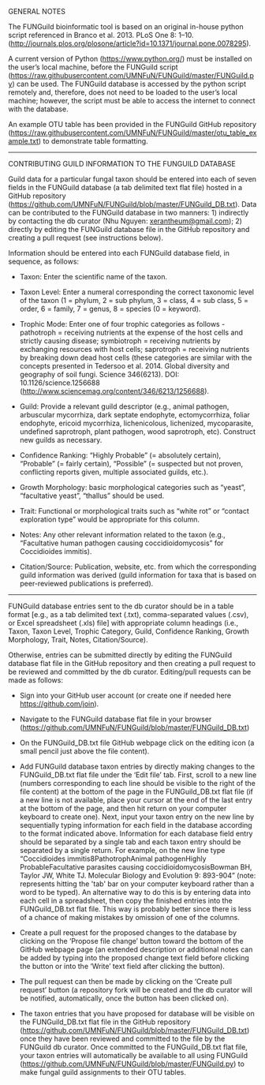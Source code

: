 GENERAL NOTES

The FUNGuild bioinformatic tool is based on an original in-house python script referenced in Branco et al. 2013. PLoS One 8: 1–10. (http://journals.plos.org/plosone/article?id=10.1371/journal.pone.0078295).

A current version of Python (https://www.python.org/) must be installed on the user’s local machine, before the FUNGuild script (https://raw.githubusercontent.com/UMNFuN/FUNGuild/master/FUNGuild.py) can be used. The FUNGuild database is accessed by the python script remotely and, therefore, does not need to be loaded to the user’s local machine; however, the script must be able to access the internet to connect with the database.

An example OTU table has been provided in the FUNGuild GitHub repository (https://raw.githubusercontent.com/UMNFuN/FUNGuild/master/otu_table_example.txt) to demonstrate table formatting.

**************************************

CONTRIBUTING GUILD INFORMATION TO THE FUNGUILD DATABASE

Guild data for a particular fungal taxon should be entered into each of seven fields in the FUNGuild database (a tab delimited text flat file) hosted in a GitHub repository (https://github.com/UMNFuN/FUNGuild/blob/master/FUNGuild_DB.txt). Data can be contributed to the FUNGuild database in two manners: 1) indirectly by contacting the db curator (Nhu Nguyen: xerantheum@gmail.com); 2) directly by editing the FUNGuild database file in the GitHub repository and creating a pull request (see instructions below).

Information should be entered into each FUNGuild database field, in sequence, as follows:

- Taxon: Enter the scientific name of the taxon.

- Taxon Level: Enter a numeral corresponding the correct taxonomic level of the taxon (1 = phylum, 2 = sub phylum, 3 = class, 4 = sub class, 5 = order, 6 = family, 7 = genus, 8 = species (0 = keyword).

- Trophic Mode: Enter one of four trophic categories as follows - pathotroph = receiving nutrients at the expense of the host cells and strictly causing disease; symbiotroph = receiving nutrients by exchanging resources with host cells; saprotroph = receiving nutrients by breaking down dead host cells (these categories are similar with the concepts presented in Tedersoo et al. 2014. Global diversity and geography of soil fungi. Science 346(6213). DOI: 10.1126/science.1256688 (http://www.sciencemag.org/content/346/6213/1256688).

- Guild: Provide a relevant guild descriptor (e.g., animal pathogen, arbuscular mycorrhiza, dark septate endophyte, ectomycorrhiza, foliar endophyte, ericoid mycorrhiza, lichenicolous, lichenized, mycoparasite, undefined saprotroph, plant pathogen, wood saprotroph, etc). Construct new guilds as necessary.

- Confidence Ranking: “Highly Probable” (= absolutely certain), “Probable” (= fairly certain), “Possible” (= suspected but not proven, conflicting reports given, multiple associated guilds, etc.).

- Growth Morphology: basic morphological categories such as “yeast”, “facultative yeast”, “thallus” should be used.

- Trait: Functional or morphological traits such as “white rot” or “contact exploration type” would be appropriate for this column.

- Notes: Any other relevant information related to the taxon (e.g., “Facultative human pathogen causing coccidioidomycosis” for Coccidioides immitis).

- Citation/Source: Publication, website, etc. from which the corresponding guild information was derived (guild information for taxa that is based on peer-reviewed publications is preferred).

**************************************

FUNGuild database entries sent to the db curator should be in a table format [e.g., as a tab delimited text (.txt), comma-separated values (.csv), or Excel spreadsheet (.xls) file] with appropriate column headings (i.e., Taxon, Taxon Level, Trophic Category, Guild, Confidence Ranking, Growth Morphology, Trait, Notes, Citation/Source).

Otherwise, entries can be submitted directly by editing the FUNGuild database flat file in the GitHub repository and then creating a pull request to be reviewed and committed by the db curator. Editing/pull requests can be made as follows:

- Sign into your GitHub user account (or create one if needed here https://github.com/join).

- Navigate to the FUNGuild database flat file in your browser (https://github.com/UMNFuN/FUNGuild/blob/master/FUNGuild_DB.txt)

- On the FUNGuild_DB.txt file GitHub webpage click on the editing icon (a small pencil just above the file content).

- Add FUNGuild database taxon entries by directly making changes to the FUNGuild_DB.txt flat file under the ‘Edit file’ tab. First, scroll to a new line (numbers corresponding to each line should be visible to the right of the file content) at the bottom of the page in the FUNGuild_DB.txt flat file (if a new line is not available, place your cursor at the end of the last entry at the bottom of the page, and then hit return on your computer keyboard to create one). Next, input your taxon entry on the new line by sequentially typing information for each field in the database according to the format indicated above. Information for each database field entry should be separated by a single tab and each taxon entry should be separated by a single return. For example, on the new line type “Coccidioides immitis<tab>8<tab>Pathotroph<tab>Animal pathogen<tab>Highly Probable<tab><tab><tab>Facultative parasites causing coccidioidomycosis<tab>Bowman BH, Taylor JW, White TJ. Molecular Biology and Evolution 9: 893-904” (note: <tab> represents hitting the 'tab' bar on your computer keyboard rather than a word to be typed). An alternative way to do this is by entering data into each cell in a spreadsheet, then copy the finished entries into the FUNGuild_DB.txt flat file. This way is probably better since there is less of a chance of making mistakes by omission of one of the columns.

- Create a pull request for the proposed changes to the database by clicking on the ‘Propose file change’ button toward the bottom of the GitHub webpage page (an extended description or additional notes can be added by typing into the proposed change text field before clicking the button or into the ‘Write’ text field after clicking the button).

- The pull request can then be made by clicking on the ‘Create pull request’ button (a repository fork will be created and the db curator will be notified, automatically, once the button has been clicked on).

- The taxon entries that you have proposed for database will be visible on the FUNGuild_DB.txt flat file in the GitHub repository (https://github.com/UMNFuN/FUNGuild/blob/master/FUNGuild_DB.txt) once they have been reviewed and committed to the file by the FUNGuild db curator. Once committed to the FUNGuild_DB.txt flat file, your taxon entries will automatically be available to all using FUNGuild (https://github.com/UMNFuN/FUNGuild/blob/master/FUNGuild.py) to make fungal guild assignments to their OTU tables.


